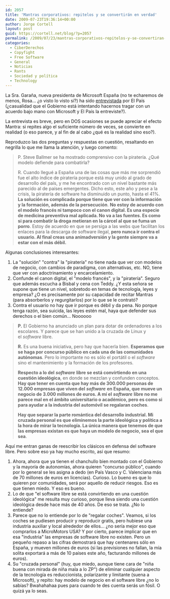 ```yaml
---
id: 2057
title: 'Mantras corporativos: repitelos y se convertirán en verdad'
date: 2009-07-23T19:36:14+00:00
author: Jorge Cortell
layout: post
guid: https://cortell.net/blog/?p=2057
permalink: /2009/07/23/mantras-corporativos-repitelos-y-se-convertiran-en-verdad/
categories:
  - CiberDerechos
  - Copyfight
  - Free Software
  - General
  - Noticias
  - Rants
  - Sociedad y polí­tica
  - Technology
---
```

La Sra. Garaña, nueva presidenta de Microsoft España (no te echaremos de menos, Rosa... ¿o visto lo visto sí?) ha sido <a title="https://www.elpais.com/articulo/semana/Todos/estamos/hacer/negocio/incluyendo/Google/elpepueconeg/20090719elpneglse_4/Tes" href="https://www.elpais.com/articulo/semana/Todos/estamos/hacer/negocio/incluyendo/Google/elpepueconeg/20090719elpneglse_4/Tes" target="_blank">entrevistada</a> por El País (¿casualidad que el Gobierno está intentando hacernos tragar con un acuerdo bajo mano con Microsoft y El País la entreviste?).

La entrevista es breve, pero en DOS ocasiones se puede apreciar el efecto Mantra: si repites algo el suficiente número de veces, se convierte en realidad (o eso parece, y al fin de al cabo ¿qué es la realidad sino eso?).

Reproduzco las dos preguntas y respuestas en cuestión, resaltando en negrilla lo que me llama la atención, y luego comento:

> P. Steve Ballmer se ha mostrado comprensivo con la piratería. ¿Qué modelo defiende para combatirla?
> 
> R. Cuando llegué a España una de las cosas que más me sorprendió fue el alto índice de piratería porque está muy unido al grado de desarrollo del país, y me he encontrado con un nivel bastante más parecido al de países emergentes. Dicho esto, este año y pese a la crisis, la piratería de software ha disminuido un punto, hasta el 41%. **La solución es complicada porque tiene que ver con la información y la formación, además de la persecución**. **No estoy de acuerdo con el modelo francés ni tampoco con el canon digital. Es una especie de medicina preventiva mal aplicada. No va a las fuentes. Es como si para combatir la droga metieran en la cárcel al que se fuma un porro**. Estoy de acuerdo en que se persiga a las webs que facilitan los enlaces para la descarga de software ilegal, **pero nunca ir contra el usuario. Al final creas una animadversión y la gente siempre va a estar con el más débil.**

Algunas conclusiones interesantes:

  1. La "solución" "contra" la "piratería" no tiene nada que ver con modelos de negocio, con cambios de paradigma, con alternativas, etc. NO, tiene que ver con adoctrinamiento y encarcelamiento.
  2. Confunde el canon digital, el "modelo francés", y la "piratería". Seguro que además escucha a Bisbal y cena con Teddy. ¿Y esta señora se supone que tiene un nivel, sobretodo en temas de tecnología, leyes y empresa? ¿O es precisamente por su capacidad de recitar Mantras (para absorberlos y regurgitarlos) por lo que se le contrató?
  3. Contra el usuario no hay que ir porque es débil y da pena. No porque tenga razón, sea suicida, las leyes estén mal, haya que defender sus derechos o el bien común... Noooooo

> **P.** El Gobierno ha anunciado un plan para dotar de ordenadores a los escolares. Y parece que se han unido a la cruzada de Linux y el _software_ libre.
> 
> **R.** Es una buena iniciativa, pero hay que hacerla bien. **Esperamos que se haga por concurso público en cada una de las comunidades autónomas**. Pero lo importante no es sólo el portátil o el _software_ sino el mantenimiento y la formación de los profesores.
> 
> **Respecto a lo del** _**software**_ **libre se está convirtiendo en una cuestión ideológica**, en donde se mezclan y confunden conceptos. **Hay que tener en cuenta que hay más de 300.000 personas de 12.000 empresas que viven del** _**software**_ **en España, que mueve un negocio de 3.000 millones de euros. A mí el** _**software**_ **libre no me parece mal en el ámbito universitario o académico, pero es como si para ayudar a la industria del automóvil se regalaran coches**.
> 
> **Hay que separar la parte romántica del desarrollo industrial. Mi cruzada personal es que eliminemos la parte ideológica y política a la hora de mirar la tecnología. La única manera que tenemos de que las empresas existan es que haya un modelo de negocio, sea el que sea**.

Aquí me entran ganas de reescribir los clásicos en defensa del software libre. Pero sobre eso ya hay mucho escrito, así que resumo:

  1. Ahora, ahora que ya tienen el chanchullo bien montado con el Gobierno y la mayoría de autonomías, ahora quieren "concurso público", cuando por lo general se les asigna a dedo (en País Vasco y C. Valenciana más de 70 millones de euros en licencias). Curioso. Lo bueno es que lo quieren por comunidades, será por aquello de reducir riesgos. Eso es que tienen miedo. Y eso es bueno.
  2. Lo de que "el software libre se está convirtiendo en una cuestión ideológica" me resulta muy curioso, porque lleva siendo una cuestión ideológica desde hace más de 40 años. De eso se trata. ¿No lo entiende?
  3. Parece que no lo entiende por lo de "regalar coches". Veamos, si los coches se pudiesen producir y reproducir gratis, pero hubiese una industria auxiliar y local alrededor de ellos... ¿no sería mejor eso que comprarlos a MicroMotors USA? Y por cierto, parece implicar que en esa "industria" las empresas de software libre no existen. Pero un pequeño repaso a las cifras demostrará que hay centenares sólo en España, y mueven millones de euros (si las previsiones no fallan, la mía solita exportará a más de 10 países este año, facturando millones de euros).
  4. Su "cruzada personal" (huy, que miedo, aunque tiene cara de "niña buena con mirada de niña mala a lo ZP") de eliminar cualquier aspecto de la tecnología es reduccionista, polarizante y limitante (suena a Microsoft), y repito: hay modelo de negocio en el software libre ¿no lo sabías? Bwahahahaa pues para cuando te des cuenta serás un fósil. O quizá ya lo seas.